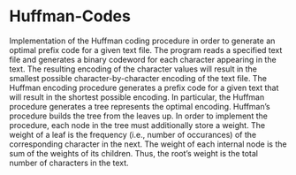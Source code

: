 # Huffman-Codes
Implementation of the Huffman coding procedure in order to generate an optimal prefix code for a given text file. The program reads a specified text file and generates a binary codeword for each character appearing in the text. The resulting encoding of the character values will result in the smallest possible character-by-character encoding of the text file.
The Huffman encoding procedure generates a prefix code for a given text that will result in the shortest possible encoding. In particular, the Huffman procedure generates a tree represents the optimal encoding. Huffman’s procedure builds the tree from the leaves up. In order to implement the procedure, each node in the tree must additionally store a weight. The weight of a leaf is the frequency (i.e., number of occurances) of the corresponding character in the next. The weight of each internal node is the sum of the weights of its children. Thus, the root’s weight is the total number of characters in the text.
